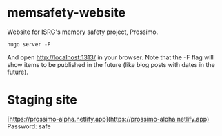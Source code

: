 # memsafety-website

Website for ISRG's memory safety project, Prossimo.

```
hugo server -F
```

And open <a href="http://localhost:1313/">http://localhost:1313/</a> in your
browser. Note that the -F flag will show items to be published in the future
(like blog posts with dates in the future).


# Staging site

[https://prossimo-alpha.netlify.app](https://prossimo-alpha.netlify.app)
Password: safe
